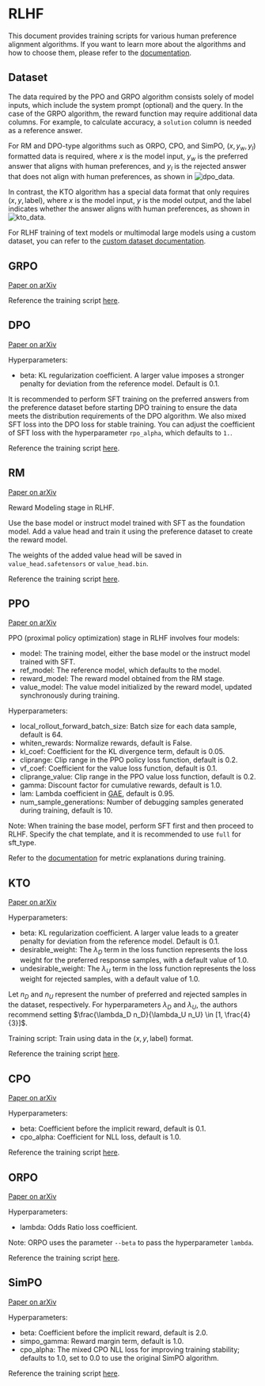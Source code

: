 # RLHF

This document provides training scripts for various human preference alignment algorithms. If you want to learn more about the algorithms and how to choose them, please refer to the [documentation](https://github.com/modelscope/modelscope-classroom/blob/main/LLM-tutorial/M.%E4%BA%BA%E7%B1%BB%E5%81%8F%E5%A5%BD%E5%AF%B9%E9%BD%90%E8%AE%AD%E7%BB%83.md).

## Dataset
The data required by the PPO and GRPO algorithm consists solely of model inputs, which include the system prompt (optional) and the query. In the case of the GRPO algorithm, the reward function may require additional data columns. For example, to calculate accuracy, a `solution` column is needed as a reference answer.

For RM and DPO-type algorithms such as ORPO, CPO, and SimPO, $(x,y_w,y_l)$ formatted data is required, where $x$ is the model input, $y_w$ is the preferred answer that aligns with human preferences, and $y_l$ is the rejected answer that does not align with human preferences, as shown in ![dpo_data](../../resources/dpo_data.png).

In contrast, the KTO algorithm has a special data format that only requires $(x,y,\text{label})$, where $x$ is the model input, $y$ is the model output, and the label indicates whether the answer aligns with human preferences, as shown in ![kto_data](../../resources/kto_data.png).

For RLHF training of text models or multimodal large models using a custom dataset, you can refer to the [custom dataset documentation](../Customization/Custom-dataset.md#rlhf).


## GRPO
[Paper on arXiv](https://arxiv.org/abs/2402.03300)

Reference the training script [here](./GRPO.md).

## DPO
[Paper on arXiv](https://arxiv.org/abs/2305.18290)

Hyperparameters:

- beta: KL regularization coefficient. A larger value imposes a stronger penalty for deviation from the reference model. Default is 0.1.

It is recommended to perform SFT training on the preferred answers from the preference dataset before starting DPO training to ensure the data meets the distribution requirements of the DPO algorithm.
We also mixed SFT loss into the DPO loss for stable training. You can adjust the coefficient of SFT loss with the hyperparameter `rpo_alpha`, which defaults to `1.`.

Reference the training script [here](https://github.com/modelscope/ms-swift/tree/main/examples/train/rlhf/dpo.sh).

## RM
[Paper on arXiv](https://arxiv.org/abs/2203.02155)

Reward Modeling stage in RLHF.

Use the base model or instruct model trained with SFT as the foundation model. Add a value head and train it using the preference dataset to create the reward model.

The weights of the added value head will be saved in `value_head.safetensors` or `value_head.bin`.

Reference the training script [here](https://github.com/modelscope/ms-swift/tree/main/examples/train/rlhf/rm.sh).

## PPO
[Paper on arXiv](https://arxiv.org/abs/2203.02155)

PPO (proximal policy optimization) stage in RLHF involves four models:
- model: The training model, either the base model or the instruct model trained with SFT.
- ref_model: The reference model, which defaults to the model.
- reward_model: The reward model obtained from the RM stage.
- value_model: The value model initialized by the reward model, updated synchronously during training.

Hyperparameters:

- local_rollout_forward_batch_size: Batch size for each data sample, default is 64.
- whiten_rewards: Normalize rewards, default is False.
- kl_coef: Coefficient for the KL divergence term, default is 0.05.
- cliprange: Clip range in the PPO policy loss function, default is 0.2.
- vf_coef: Coefficient for the value loss function, default is 0.1.
- cliprange_value: Clip range in the PPO value loss function, default is 0.2.
- gamma: Discount factor for cumulative rewards, default is 1.0.
- lam: Lambda coefficient in [GAE](https://arxiv.org/abs/1506.02438), default is 0.95.
- num_sample_generations: Number of debugging samples generated during training, default is 10.

Note: When training the base model, perform SFT first and then proceed to RLHF. Specify the chat template, and it is recommended to use `full` for sft_type.

Refer to the [documentation](https://huggingface.co/docs/trl/ppov2_trainer#explanation-of-the-logged-metrics) for metric explanations during training.

## KTO
[Paper on arXiv](https://arxiv.org/abs/2402.01306)

Hyperparameters:

- beta: KL regularization coefficient. A larger value leads to a greater penalty for deviation from the reference model. Default is 0.1.
- desirable_weight: The $\lambda_D$ term in the loss function represents the loss weight for the preferred response samples, with a default value of 1.0.
- undesirable_weight: The $\lambda_U$ term in the loss function represents the loss weight for rejected samples, with a default value of 1.0.

Let $n_D$ and $n_U$ represent the number of preferred and rejected samples in the dataset, respectively. For hyperparameters $\lambda_D$ and $\lambda_U$, the authors recommend setting $\frac{\lambda_D n_D}{\lambda_U n_U} \in [1, \frac{4}{3}]$.

Training script:
Train using data in the $(x,y,\text{label})$ format.

Reference the training script [here](https://github.com/modelscope/ms-swift/tree/main/examples/train/rlhf/kto.sh).

## CPO
[Paper on arXiv](https://arxiv.org/abs/2401.08417)

Hyperparameters:

- beta: Coefficient before the implicit reward, default is 0.1.
- cpo_alpha: Coefficient for NLL loss, default is 1.0.

Reference the training script [here](https://github.com/modelscope/ms-swift/tree/main/examples/train/rlhf/cpo.sh).

## ORPO
[Paper on arXiv](https://arxiv.org/abs/2403.07691)

Hyperparameters:

- lambda: Odds Ratio loss coefficient.

Note: ORPO uses the parameter `--beta` to pass the hyperparameter `lambda`.

Reference the training script [here](https://github.com/modelscope/ms-swift/tree/main/examples/train/rlhf/orpo.sh).

## SimPO
[Paper on arXiv](https://arxiv.org/abs/2405.14734)

Hyperparameters:

- beta: Coefficient before the implicit reward, default is 2.0.
- simpo_gamma: Reward margin term, default is 1.0.
- cpo_alpha: The mixed CPO NLL loss for improving training stability; defaults to 1.0, set to 0.0 to use the original SimPO algorithm.

Reference the training script [here](https://github.com/modelscope/ms-swift/tree/main/examples/train/rlhf/simpo.sh).
